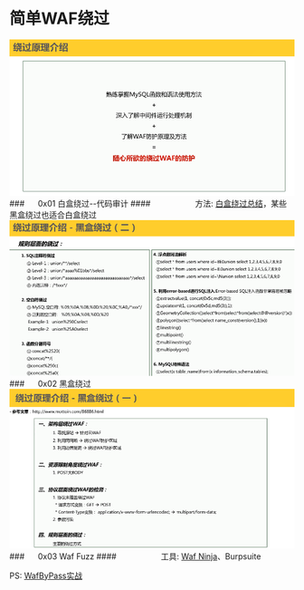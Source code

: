 # 简单WAF绕过
![](/assets/FB8A084CA23B86D4693396B70F8507EA.png)
###&nbsp;&nbsp;&nbsp;&nbsp;&nbsp;&nbsp;0x01 白盒绕过--代码审计
####&nbsp;&nbsp;&nbsp;&nbsp;&nbsp;&nbsp;&nbsp;&nbsp;&nbsp;&nbsp;&nbsp;&nbsp;&nbsp;&nbsp;&nbsp;&nbsp;&nbsp;&nbsp;&nbsp;&nbsp;方法: [白盒绕过总结](https://www.jianshu.com/p/7d247693b019)，某些黑盒绕过也适合白盒绕过
![](/assets/E49FC3CBC675F2AF5A7AE05FD4CB54AD.png)
###&nbsp;&nbsp;&nbsp;&nbsp;&nbsp;&nbsp;0x02 黑盒绕过
![](/assets/B2AE4C2C714112548B45CA99AB4D70D6.png)
###&nbsp;&nbsp;&nbsp;&nbsp;&nbsp;&nbsp;0x03 Waf Fuzz
####&nbsp;&nbsp;&nbsp;&nbsp;&nbsp;&nbsp;&nbsp;&nbsp;&nbsp;&nbsp;&nbsp;&nbsp;&nbsp;&nbsp;&nbsp;&nbsp;&nbsp;&nbsp;&nbsp;&nbsp;工具: [Waf Ninja](https://github.com/khalilbijjou/WAFNinja)、Burpsuite

PS: [WafByPass实战](https://www.cnblogs.com/hookjoy/p/6579630.html)

 
